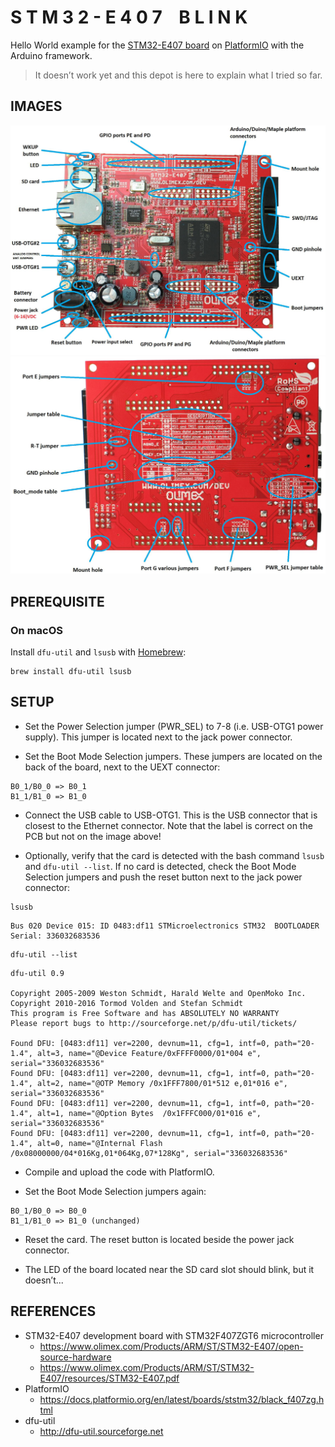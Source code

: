 # S T M 3 2 - E 4 0 7    B L I N K

Hello World example for the [STM32-E407 board](https://www.olimex.com/Products/ARM/ST/STM32-E407/open-source-hardware) on [PlatformIO](https://platformio.org) with the Arduino framework.

> It doesn’t work yet and this depot is here to explain what I tried so far.

## IMAGES

![](./images/STM32-E407-9_1.jpg)
![](./images/STM32-E407-10_1.jpg)


## PREREQUISITE

### On macOS

Install `dfu-util` and `lsusb` with [Homebrew](https://brew.sh):

    brew install dfu-util lsusb


## SETUP

- Set the Power Selection jumper (PWR_SEL) to 7-8 (i.e. USB-OTG1 power supply). This jumper is located next to the jack power connector.

- Set the Boot Mode Selection jumpers. These jumpers are located on the back of the board, next to the UEXT connector:

```
B0_1/B0_0 => B0_1
B1_1/B1_0 => B1_0
````

- Connect the USB cable to USB-OTG1. This is the USB connector that is closest to the Ethernet connector. Note that the label is correct on the PCB but not on the image above!

- Optionally, verify that the card is detected with the bash command `lsusb` and `dfu-util --list`. If no card is detected, check the Boot Mode Selection jumpers and push the reset button next to the jack power connector:

```
lsusb
```
```
Bus 020 Device 015: ID 0483:df11 STMicroelectronics STM32  BOOTLOADER  Serial: 336032683536
```
```
dfu-util --list
```
```
dfu-util 0.9

Copyright 2005-2009 Weston Schmidt, Harald Welte and OpenMoko Inc.
Copyright 2010-2016 Tormod Volden and Stefan Schmidt
This program is Free Software and has ABSOLUTELY NO WARRANTY
Please report bugs to http://sourceforge.net/p/dfu-util/tickets/

Found DFU: [0483:df11] ver=2200, devnum=11, cfg=1, intf=0, path="20-1.4", alt=3, name="@Device Feature/0xFFFF0000/01*004 e", serial="336032683536"
Found DFU: [0483:df11] ver=2200, devnum=11, cfg=1, intf=0, path="20-1.4", alt=2, name="@OTP Memory /0x1FFF7800/01*512 e,01*016 e", serial="336032683536"
Found DFU: [0483:df11] ver=2200, devnum=11, cfg=1, intf=0, path="20-1.4", alt=1, name="@Option Bytes  /0x1FFFC000/01*016 e", serial="336032683536"
Found DFU: [0483:df11] ver=2200, devnum=11, cfg=1, intf=0, path="20-1.4", alt=0, name="@Internal Flash  /0x08000000/04*016Kg,01*064Kg,07*128Kg", serial="336032683536"
```

- Compile and upload the code with PlatformIO.

- Set the Boot Mode Selection jumpers again:

```
B0_1/B0_0 => B0_0
B1_1/B1_0 => B1_0 (unchanged)
```

- Reset the card. The reset button is located beside the power jack connector.

- The LED of the board located near the SD card slot should blink, but it doesn’t...


## REFERENCES

- STM32-E407 development board with STM32F407ZGT6 microcontroller
  - https://www.olimex.com/Products/ARM/ST/STM32-E407/open-source-hardware
  - https://www.olimex.com/Products/ARM/ST/STM32-E407/resources/STM32-E407.pdf
- PlatformIO
  - https://docs.platformio.org/en/latest/boards/ststm32/black_f407zg.html
- dfu-util
  - http://dfu-util.sourceforge.net
